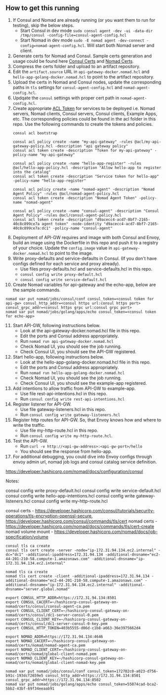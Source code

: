 ## How to get this running

1. If Consul and Nomad are already running (or you want them to run for testing), skip the below steps.
    - Start Consul in dev mode `sudo consul agent -dev -ui -data-dir /tmp/consul -config-file=consul-agent-config.hcl`
    - Start Nomad in dev mode `sudo -E nomad agent -dev-connect -config=nomad-agent-config.hcl`. Will start both Nomad server and client.
2. Generate certs for Nomad and Consul. Sample certs generation and usage could be found here [Consul Certs](https://developer.hashicorp.com/consul/tutorials/security-operations/tls-encryption-openssl-secure) and [Nomad Certs](https://developer.hashicorp.com/nomad/tutorials/transport-security/security-enable-tls).
3. Compress the certs folder and upload to an artifact repository.
4. Edit the `artifact.source` URL in `api-gateway-docker.nomad.hcl` and `hello-app-golang-docker.nomad.hcl` to point to the artifact repository.
5. Upload the certs in Nomad and Consul nodes, update the corresponding paths in `tls` settings for `consul-agent-config.hcl` and `nomad-agent-config.hcl`.
6. Updqate the `consul` settings with proper cert path in `nomad-agent-config.hcl`.
7. Create appropriate [ACL Token](https://developer.hashicorp.com/consul/tutorials/security/access-control-setup-production) for services to be deployed i.e. Nomad servers, Nomad clients, Consul servers, Consul clients, Example Apps, etc.
   The corresponding policies could be found in the acl folder in this repo. Use the following commands to create the tokens and policies.
   ```
   consul acl bootstrap

   consul acl policy create -name "my-api-gateway" -rules @acl/my-api-gateway-policy.hcl -description "api gateway policy"
   consul acl token create -description "Token for my-api-gateway" -policy-name "my-api-gateway"

   consul acl policy create -name "hello-app-register" -rules @acl/hello-app-policy.hcl -description "Allow hello-app to register into the catalog"
   consul acl token create -description "Service token for hello-app" -policy-name "hello-app-register"

   consul acl policy create -name "nomad-agent" -description "Nomad Agent Policy" -rules @acl/nomad-agent-policy.hcl
   consul acl token create -description "Nomad Agent Token" -policy-name "nomad-agent"

   consul acl policy create -name "consul-agent" -description "Consul Agent Policy" -rules @acl/consul-agent-policy.hcl
   consul acl token create -description "d9acecc4-acd7-8bf7-2165-40c8c899ce7a agent token" -node-identity "d9acecc4-acd7-8bf7-2165-40c8c899ce7a:dc1" -policy-name "consul-agent"
   ```
8. Deployment of API-GW requires and image with both Consul and Envoy, build an image using the Dockerfile in this repo and push it to a registry of your choice.
   Update the `config.image` value in `api-gateway-docker.nomad.hcl` to point to the image.
9. Write proxy-defaults and service-defaults in Consul. (If you don't have configs defined for each service and proxy already).
    - Use files proxy-defaults.hcl and service-defaults.hcl in this repo.
    - `consul config write proxy-default.hcl`
    - `consul config write service-default.hcl `
10. Create Nomad variables for api-gateway and the echo-app, below are the sample commands.
   ```
   nomad var put nomad/jobs/consul/conf consul_token=<consul token for api-gw> consul_http_addr=<consul https url:consul https port> consul_grpc_addr=<consul https grpc url:consul grpc port>
   nomad var put nomad/jobs/golang/apps/echo consul_token=<consul token for echo-app>
   ```
11. Start API-GW, following instructions below.
    - Look at the api-gateway-docker.nomad.hcl file in this repo.
    - Edit the ports and Consul address appropriately.
    - Run `nomad run api-gateway-docker.nomad.hcl`
    - Check Nomad UI, you should see the job running.
    - Check Consul UI, you should see the API-GW registered.
12. Start hello-app, following instructions below.
    - Look at the hello-app-golang-docker.nomad.hcl file in this repo.
    - Edit the ports and Consul address appropriately.
    - Run `nomad run hello-app-golang-docker.nomad.hcl`
    - Check Nomad UI, you should see the job running.
    - Check Consul UI, you should see the example-app registered.
13. Add intentions to allow traffic from API-GW to example-app.
    - Use file rest-api-intentions.hcl in this repo.
    - Run `consul config write rest-api-intentions.hcl`
14. Register listener for API-GW.
    - Use file gateway-listeners.hcl in this repo.
    - Run `consul config write gateway-listeners.hcl`
15. Register http routes for API-GW. So, that Envoy knows how and where to write the traffic.
    - Use file my-http-route.hcl in this repo.
    - Run `consul config write my-http-route.hcl`.
16. Test the API-GW.
    - Run `curl -v http://<api-gw-address>:<api-gw-port>/hello`
    - You should see the response from hello-app.
17. For additional debugging, you could dive into Envoy configs through envoy admin url, nomad job logs and consul catalog service definition.

https://developer.hashicorp.com/nomad/docs/configuration/consul

Notes:

consul config write proxy-default.hcl
consul config write service-default.hcl
consul config write hello-app-intentions.hcl
consul config write gateway-listeners.hcl
consul config write my-http-route.hcl


consul certs - https://developer.hashicorp.com/consul/tutorials/security-operations/tls-encryption-openssl-secure, https://developer.hashicorp.com/consul/commands/tls/cert
nomad certs - https://developer.hashicorp.com/nomad/docs/commands/tls/cert-create
nomad volume mount - https://developer.hashicorp.com/nomad/docs/job-specification/volume


```
consul tls ca create
consul tls cert create -server -node="ip-172.31.94.134.ec2.internal" -dc="dc1" -additional-ipaddress=172.31.94.134 -additional-dnsname="ec2-44-201-210-58.compute-1.amazonaws.com" -additional-dnsname="ip-172.31.94.134.ec2.internal"

nomad tls ca create
nomad tls cert create -client -additional-ipaddress=172.31.94.134 -additional-dnsname="ec2-44-201-210-58.compute-1.amazonaws.com" -additional-dnsname="ip-172.31.94.134.ec2.internal" -additional-dnsname="server.global.nomad"

export CONSUL_HTTP_ADDR=https://172.31.94.134:8501
export CONSUL_CACERT=~/hashicorp-consul-gateway-on-nomad/certs/consul/consul-agent-ca.pem
export CONSUL_CLIENT_CERT=~/hashicorp-consul-gateway-on-nomad/certs/consul/dc1-server-consul-0.pem
export CONSUL_CLIENT_KEY=~/hashicorp-consul-gateway-on-nomad/certs/consul/dc1-server-consul-0-key.pem
export CONSUL_HTTP_TOKEN=403b5555-d06d-c1b8-a663-36e3975662d4

export NOMAD_ADDR=https://172.31.94.134:4646
export NOMAD_CACERT=~/hashicorp-consul-gateway-on-nomad/certs/nomad/nomad-agent-ca.pem
export NOMAD_CLIENT_CERT=~/hashicorp-consul-gateway-on-nomad/certs/nomad/global-client-nomad.pem
export NOMAD_CLIENT_KEY=~/hashicorp-consul-gateway-on-nomad/certs/nomad/global-client-nomad-key.pem
```


```
nomad var put nomad/jobs/consul/conf consul_token=172702c0-a023-d756-b91c-193dcf2659e5 consul_http_addr=https://172.31.94.134:8501 consul_grpc_addr=https://172.31.94.134:8502
nomad var put nomad/jobs/golang/apps/echo consul_token=55074cad-bca2-5bb2-43bf-69f34eeaab91
```
